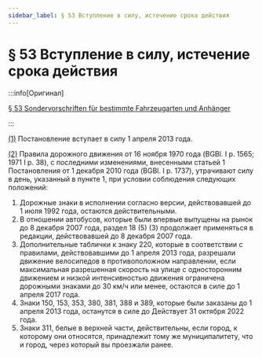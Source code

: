 ```yaml
---
sidebar_label: § 53 Вступление в силу, истечение срока действия
---
```


# § 53 Вступление в силу, истечение срока действия

:::info[Оригинал]

[§ 53 Sondervorschriften für bestimmte Fahrzeugarten und Anhänger](https://www.gesetze-im-internet.de/stvo_2013/__53.html)

:::


<span id="1">[(1)](#1)</span> Постановление вступает в силу 1 апреля 2013 года.


<span id="2">[(2)](#2)</span> Правила дорожного движения от 16 ноября 1970 года (BGBl. I p. 1565; 1971 I p. 38), с последними
изменениями, внесенными статьей 1 Постановления от 1 декабря 2010 года (BGBl. I p. 1737), утрачивают
силу в день, указанный в пункте 1, при условии соблюдения следующих положений:
1. Дорожные знаки в исполнении согласно версии, действовавшей до 1 июля 1992 года, остаются
действительными.
2. В отношении автобусов, которые были впервые выпущены на рынок до 8 декабря 2007 года,
раздел 18 (5) (3) продолжает применяться в редакции, действовавшей до 8 декабря 2007
года.
3. Дополнительные таблички к знаку 220, которые в соответствии с правилами, действовавшими до
1 апреля 2013 года, разрешали движение велосипедов в противоположном направлении, если
максимальная разрешенная скорость на улице с односторонним движением и низкой
интенсивностью движения ограничена дорожными знаками до 30 км/ч или менее, остаются в силе
до 1 апреля 2017 года.
4. Знаки 150, 153, 353, 380, 381, 388 и 389, которые были заказаны до 1 апреля 2013 года, останутся в
силе до
Действует 31 октября 2022 года.
5. Знаки 311, белые в верхней части, действительны, если город, к которому они относятся,
принадлежит тому же муниципалитету, что и город, через который вы проезжали ранее.
